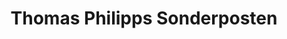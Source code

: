 ---
title: "Thomas Philipps Sonderposten"
url: /gosen-neu-zittau/thomas-philipps-sonderposten/
shop: Kramladen
---